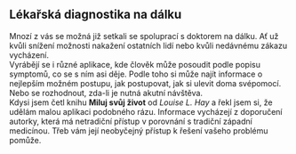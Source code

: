 ## Lékařská diagnostika na dálku

Mnozí z vás se možná již setkali se spoluprací s doktorem na dálku. Ať už kvůli snížení možnosti nakažení ostatních lidí nebo kvůli nedávnému zákazu vycházení.
<br>
Vyrábějí se i různé aplikace, kde člověk může posoudit podle popisu symptomů, co se s ním asi děje. Podle toho si může najít informace o nejlepším možném postupu, jak postupovat, jak si ulevit doma svépomocí. Nebo se rozhodnout, zda-li je nutná akutní návštěva.
<br>
Kdysi jsem četl knihu **Miluj svůj život** od _Louise L. Hay_ a řekl jsem si, že udělám malou aplikaci podobného rázu. Informace vycházejí z doporučení autorky, která má netradiční přístup v porovnání s tradiční západní medicínou. Třeb vám její neobyčejný přístup k řešení vašeho problému pomůže.
